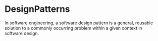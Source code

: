# DesignPatterns

In software engineering, a software design pattern is a general, reusable solution to a commonly occurring problem within a given context in software design.
